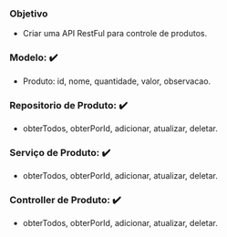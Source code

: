  ### Objetivo                       
 * Criar uma API RestFul para controle de produtos.
 ### Modelo:                             ✔️ 
 * Produto: id, nome, quantidade, valor, observacao.
 ### Repositorio de Produto:             ✔️
 * obterTodos, obterPorId, adicionar, atualizar, deletar.
### Serviço de Produto:                  ✔️
* obterTodos, obterPorId, adicionar, atualizar, deletar.
### Controller de Produto:                  ✔️
* obterTodos, obterPorId, adicionar, atualizar, deletar.
